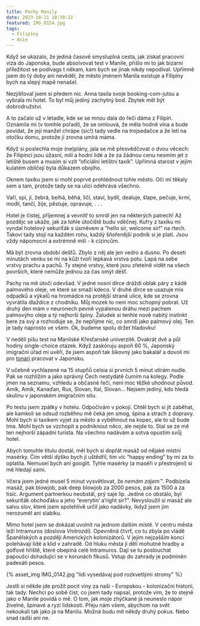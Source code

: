 ```yaml
---
title: Pachy Manily
date: 2023-10-21 18:39:22
featured: IMG_0154.jpg
tags:
  - Filipíny
  - Asie
---
```


Když se ukázalo, že jediná časově smysluplná cesta, jak získat pracovní víza do Japonska, bude absolvovat test v Manile, přišlo mi to jak bizarní příležitost se podívags
t někam, kam bych se jinak nikdy nepodíval. Upřímně jsem do tý doby ani nevěděl, že město jménem Manila existuje a Filipíny bych na slepý mapě nenašel.

<!-- more -->

Nezjišťoval jsem si předem nic. Anna tasila svoje booking-com-jutsu a vybrala mi hotel. To byl můj jediný záchytný bod. Zbytek měl být dobrodružství.

A to začalo už v letadle, kde se se mnou dala do řeči dáma z Filipín. Oznámila mi (v tomhle pořadí), že se omlouvá, že měla hodně vína a bude povídat, že její manžel chrápe (sic!) tady vedle na trojsedačce a že letí na otočku domu, protože jí zrovna umírá máma.

Když si poslechla moje (ne)plány, jala se mě přesvědčovat o dvou věcech: že Filipínci jsou úžasní, milí a hodní lidé a že za žádnou cenu nesmím jet z letiště busem a musím si vzít “oficiální letištní taxík”. Upřímná starost v jejím kulatém obličeji byla důkazem obojího.

Oknem taxíku jsem si mohl poprvé prohlédnout tohle město. Oči mi těkaly sem a tam, protože tady se na ulici odehrává všechno.

Vaří, spí, jí,
žebrá, belhá, běhá,
líčí, staví, bydlí,
dealuje, šlape, pečuje,
krmí, modlí, tančí,
žije, pěstuje, opravuje,
. . .

Hotel je čistej, příjemnej a vevnitř to smrdí jen na některých patrech! Až pozdějc se ukáže, jak za tohle útočiště budu vděčnej. Kufry z taxíku mi vyndal hotelový sekuriťák s úsměvem a “hello sir, welcome sir!” na rtech. Takoví tady stojí na každém rohu, každý šňořenější podnik si je platí. Jsou vždy nápomocní a extrémně milí - k cizincům.

Má být zrovna období dešťů. Zbylo z něj ale jen vedro a dusno. Po deseti minutách venku se mi na kůži tvoří lepkavá vrstva potu. Lapá na sebe vrstvy prachu a pachů. Ty stejné vrstvy, které jsou zřetelně vidět na všech površích, které nemůže jednou za čas omýt déšť.

Pachy na mě útočí odevšad. V jedné nosní dírce dráždí oblak páry z kádě palmového oleje, ve které se smaží kdeco. V druhé dírce se usazuje mix odpadků a výkalů na hromádce na protější straně ulice, kde se zrovna vyvrátila dlaždice z chodníku. Můj mozek to není moc schopný pobrat. Už druhý den mám v neuronech pevně vypálenou dráhu mezi pachem palmovýho oleje a tý nejhorší špíny. Žaludek si tenhle nově nabitý instinkt bere za svý a rozhoduje se, že nepřijme nic, co smrdí jako palmový olej. Ten je tady naprosto ve všem. Ok, budeme spolu držet hladovku!

V neděli píšu test na Manilské Křesťanské univerzitě. Dvakrát dvě a půl hodiny single-choice otázek. Když zaskóruju aspoň 60 %, Japonský imigrační úřad mi uvěří, že jsem aspoň tak šikovný jako bakalář a dovolí mi pro [tonari](https://tonari.no/) pracovat v Japonsku.

V učebně vychlazené na 15 stupňů celsia si prvních 5 minut utírám nudle. Pak se rozhlížím a jako správný Čech nestydatě čumím na kolegy. Podle jmen na seznamu, vzhledu a občasné řeči, není moc těžké uhodnout původ. Amík, Amík, Kanaďan, Rus, Slovan, Ital, Slovan... Nejsem jediný, kdo hledá skulinu v japonském imigračním sítu.

Po testu jsem zpátky v hotelu. Odpočívám v pokoji. Chtěl bych si jít zaběhat, ale kamkoli se odsud rozběhnu mě čeká jen smog, špína a strach z dopravy. Mohl bych si taxíkem vyjet za město a vyběhnout na kopec, ale to už bude tma. Mohl bych se vzchopit a podniknout něco, ale nejde to. Stal se ze mě ten nejhorší západní turista. Na všechno nadávám a sotva opustím svůj hotel.

Abych tomuhle titulu dostál, měl bych si dopřát masáž od nějaké místní masérky. Čím větší dýško bych jí uštědřil, tím víc “happy ending” by mi za to oplatila. Nemusel bych ani googlit. Tyhle masérky (a maséři v přestrojení) si mě hledají sami.

Včera jsem jedné musel 5 minut vysvětlovat, že _nemám zájem™️_. Podbízela masáž, pak blowjob, pak deep blowjob za 2000 pesos, pak za 1500 a za tisíc. Argument partnerkou neobstál, prý saje líp. Jediné co obstálo, byl sekuriťák obchoďáku a jeho “everytin’ a’right sir?”. Nevysloužil si masáž ale salvu slov, které jsem spolehlivě určil jako nadávky, ikdyž jsem jim nerozuměl ani slabiku.

Mimo hotel jsem se dokázal uvolnit na jednom dalším místě. V centru města leží Intramuros (doslova _Vnitrozdí_). Opevněná čtvrť, co tu zbyla po vládě Španělských a později Amerických kolonizátorů. V jejím nejzašším konci polehávají lidé a klid v zahradě. Od hluku města ji dělí mohutné hradby a golfové hřiště, které obepíná celé Intramuros. Dají se tu poslouchat papoušci dohadující se v korunách fíkusů. Vstup do zahrady je podmíněn padesáti pesos.

{% asset_img IMG_0142.jpg "lidi vysedávaj pod rozkvetlými stromy" %}

Jestli si někde jde prožít pocit viny za naši - Evropskou - kolonizační historii, tak tady. Nechci po sobě číst, co jsem tady napsal, protože vim, že to stejně jako o Manile povídá o mě. O tom, jak moje zhýčkané já neuneslo nápor živelné, špinavé a ryzí lidskosti. Přeju nám všem, abychom na svět nekoukali tak jako já na Manilu. Možná budu mít někdy druhý pokus. Nebo snad radši ani ne.
